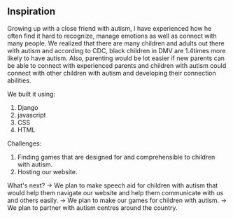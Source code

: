 ## Inspiration
Growing up with a close friend with autism, I have experienced how he often find it hard to recognize, manage emotions as well as connect with many people. We realized that there are many children and adults out there with autism and according to CDC, black children in DMV are 1.4times more likely to have autism. Also, parenting would be lot easier if new parents can be able to connect with experienced parents and children with autism could connect with other children with autism and developing their connection abilities.


We built it using:
1. Django
2. javascript
3. CSS
4. HTML

Challenges:
1. Finding games that are designed for and comprehensible to children with autism. 
2. Hosting our website.

What's next?
-> We plan to make speech aid for children with autism that would help them navigate our website and help them communicate with us and others easily. 
-> We plan to make our games for children with autism.
-> We plan to partner with autism centres around the country. 
